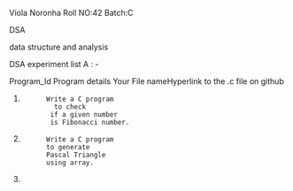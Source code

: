 Viola Noronha Roll NO:42 Batch:C

DSA

data structure and analysis


DSA experiment list A : -


Program_Id  	       Program details                             	Your File nameHyperlink to the .c file on github

   1.          	Write a C program                     
                  to check                          
                 if a given number
                 is Fibonacci number.
   
   2.           Write a C program 
                to generate
                Pascal Triangle
                using array.
                
   3.                        
